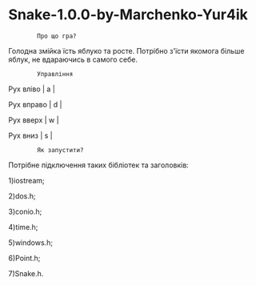 # Snake-1.0.0-by-Marchenko-Yur4ik 

 			Про що гра?
   Голодна змійка їсть яблуко та росте. Потрібно з'їсти 
якомога більше яблук,  не вдараючись в самого себе. 

			Управління
Рух вліво   | a |

Рух вправо  | d |

Рух вверх   | w |

Рух вниз    | s |

			Як запустити?
   Потрібне підключення таких бібліотек та заголовків: 
   
1)iostream;
   
2)dos.h;
   
3)conio.h;
   
4)time.h;
   
5)windows.h;
   
6)Point.h;
   
7)Snake.h.
